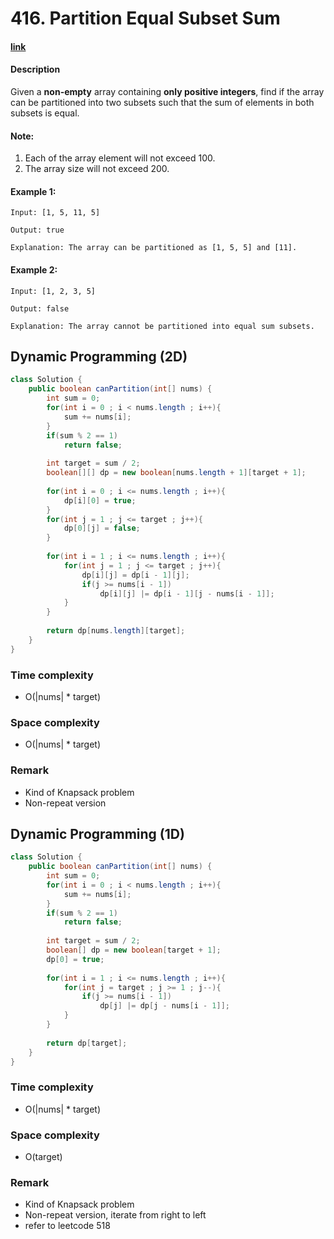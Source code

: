 # 416. Partition Equal Subset Sum

#### [link](https://leetcode.com/problems/partition-equal-subset-sum/) 

#### Description
Given a **non-empty** array containing **only positive integers**, find if the array can be partitioned into two subsets such that the sum of elements in both subsets is equal.

#### Note:
1. Each of the array element will not exceed 100.
2. The array size will not exceed 200.

#### Example 1:
```
Input: [1, 5, 11, 5]

Output: true

Explanation: The array can be partitioned as [1, 5, 5] and [11].
```
#### Example 2:
```
Input: [1, 2, 3, 5]

Output: false

Explanation: The array cannot be partitioned into equal sum subsets.
```

## Dynamic Programming (2D)
```java
class Solution {
    public boolean canPartition(int[] nums) {
        int sum = 0;
        for(int i = 0 ; i < nums.length ; i++){
            sum += nums[i];
        }
        if(sum % 2 == 1)
            return false;
        
        int target = sum / 2;
        boolean[][] dp = new boolean[nums.length + 1][target + 1];
        
        for(int i = 0 ; i <= nums.length ; i++){
            dp[i][0] = true;
        }
        for(int j = 1 ; j <= target ; j++){
            dp[0][j] = false;
        }
        
        for(int i = 1 ; i <= nums.length ; i++){
            for(int j = 1 ; j <= target ; j++){
                dp[i][j] = dp[i - 1][j];
                if(j >= nums[i - 1])
                    dp[i][j] |= dp[i - 1][j - nums[i - 1]];
            }
        }
        
        return dp[nums.length][target];
    }
}
```

### Time complexity
* O(|nums| * target)
### Space complexity
* O(|nums| * target)
### Remark
* Kind of Knapsack problem
* Non-repeat version

## Dynamic Programming (1D)
```java
class Solution {
    public boolean canPartition(int[] nums) {
        int sum = 0;
        for(int i = 0 ; i < nums.length ; i++){
            sum += nums[i];
        }
        if(sum % 2 == 1)
            return false;
        
        int target = sum / 2;
        boolean[] dp = new boolean[target + 1];
        dp[0] = true;
        
        for(int i = 1 ; i <= nums.length ; i++){
            for(int j = target ; j >= 1 ; j--){
                if(j >= nums[i - 1])
                    dp[j] |= dp[j - nums[i - 1]];
            }
        }
        
        return dp[target];
    }
}
```

### Time complexity
* O(|nums| * target)
### Space complexity
* O(target)
### Remark
* Kind of Knapsack problem
* Non-repeat version, iterate from right to left
* refer to leetcode 518

